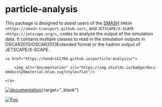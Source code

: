 particle-analysis
=================

This package is designed to assist users of the [SMASH](https://smash-transport.github.io/) `SMASH <https://smash-transport.github.io/>`_ and `JETSCAPE/X-SCAPE <https://jetscape.org/>`_ codes to analyze the output of the simulation data.
It contains multiple classes to read in the simulation outputs in OSCAR2013/OSCAR2013Extended format or the hadron output of JETSCAPE/X-SCAPE.

<p align="center">

    <a href="https://hendrik1704.github.io/particle-analysis/">

        <img alt="documentation" src="https://img.shields.io/badge/docs-mkdocs%20material-blue.svg?style=flat"/>

    </a>

</p>

[![documentation](https://img.shields.io/badge/docs-mkdocs%20material-blue.svg?style=flat)](https://hendrik1704.github.io/particle-analysis/){:target="_blank"}


<a href="https://hendrik1704.github.io/particle-analysis/" rel="documentation">![Foo](https://img.shields.io/badge/docs-mkdocs%20material-blue.svg?style=flat)</a>
